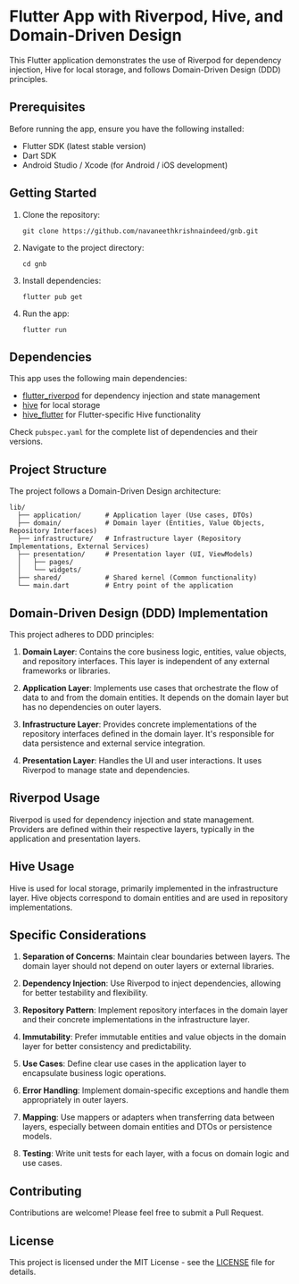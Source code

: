 # Flutter App with Riverpod, Hive, and Domain-Driven Design

This Flutter application demonstrates the use of Riverpod for dependency injection, Hive for local storage, and follows Domain-Driven Design (DDD) principles.

## Prerequisites

Before running the app, ensure you have the following installed:

- Flutter SDK (latest stable version)
- Dart SDK
- Android Studio / Xcode (for Android / iOS development)

## Getting Started

1. Clone the repository:
   ```
   git clone https://github.com/navaneethkrishnaindeed/gnb.git
   ```

2. Navigate to the project directory:
   ```
   cd gnb
   ```

3. Install dependencies:
   ```
   flutter pub get
   ```

4. Run the app:
   ```
   flutter run
   ```

## Dependencies

This app uses the following main dependencies:

- [flutter_riverpod](https://pub.dev/packages/flutter_riverpod) for dependency injection and state management
- [hive](https://pub.dev/packages/hive) for local storage
- [hive_flutter](https://pub.dev/packages/hive_flutter) for Flutter-specific Hive functionality

Check `pubspec.yaml` for the complete list of dependencies and their versions.

## Project Structure

The project follows a Domain-Driven Design architecture:

```
lib/
  ├── application/      # Application layer (Use cases, DTOs)
  ├── domain/           # Domain layer (Entities, Value Objects, Repository Interfaces)
  ├── infrastructure/   # Infrastructure layer (Repository Implementations, External Services)
  ├── presentation/     # Presentation layer (UI, ViewModels)
  │   ├── pages/        
  │   └── widgets/      
  ├── shared/           # Shared kernel (Common functionality)
  └── main.dart         # Entry point of the application
```

## Domain-Driven Design (DDD) Implementation

This project adheres to DDD principles:

1. **Domain Layer**: Contains the core business logic, entities, value objects, and repository interfaces. This layer is independent of any external frameworks or libraries.

2. **Application Layer**: Implements use cases that orchestrate the flow of data to and from the domain entities. It depends on the domain layer but has no dependencies on outer layers.

3. **Infrastructure Layer**: Provides concrete implementations of the repository interfaces defined in the domain layer. It's responsible for data persistence and external service integration.

4. **Presentation Layer**: Handles the UI and user interactions. It uses Riverpod to manage state and dependencies.

## Riverpod Usage

Riverpod is used for dependency injection and state management. Providers are defined within their respective layers, typically in the application and presentation layers.

## Hive Usage

Hive is used for local storage, primarily implemented in the infrastructure layer. Hive objects correspond to domain entities and are used in repository implementations.

## Specific Considerations

1. **Separation of Concerns**: Maintain clear boundaries between layers. The domain layer should not depend on outer layers or external libraries.

2. **Dependency Injection**: Use Riverpod to inject dependencies, allowing for better testability and flexibility.

3. **Repository Pattern**: Implement repository interfaces in the domain layer and their concrete implementations in the infrastructure layer.

4. **Immutability**: Prefer immutable entities and value objects in the domain layer for better consistency and predictability.

5. **Use Cases**: Define clear use cases in the application layer to encapsulate business logic operations.

6. **Error Handling**: Implement domain-specific exceptions and handle them appropriately in outer layers.

7. **Mapping**: Use mappers or adapters when transferring data between layers, especially between domain entities and DTOs or persistence models.

8. **Testing**: Write unit tests for each layer, with a focus on domain logic and use cases.

## Contributing

Contributions are welcome! Please feel free to submit a Pull Request.

## License

This project is licensed under the MIT License - see the [LICENSE](LICENSE) file for details.